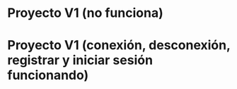 # Proyecto V1 (no funciona)
# Proyecto V1 (conexión, desconexión, registrar y iniciar sesión funcionando)
